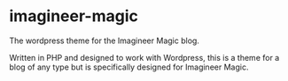 # imagineer-magic
The wordpress theme for the Imagineer Magic blog. 

Written in PHP and designed to work with Wordpress, this is a theme for a blog of any type but is specifically designed for Imagineer Magic.
